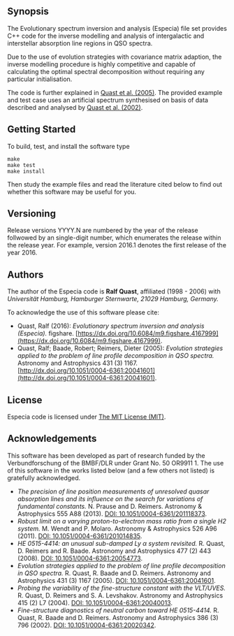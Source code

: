 ## Synopsis

The Evolutionary spectrum inversion and analysis (Especia) file set provides
C++ code for the inverse modelling and analysis of intergalactic and interstellar
absorption line regions in QSO spectra.

Due to the use of evolution strategies with covariance matrix adaption, the inverse
modelling procedure is highly competitive and capable of calculating the optimal
spectral decomposition without requiring any particular initialisation.

The code is further explained in
[Quast et al. (2005)](http://dx.doi.org/10.1051/0004-6361:20041601).
The provided example and test case uses an artificial spectrum synthesised on basis
of data described and analysed by
[Quast et al. (2002)](http://dx.doi.org/10.1051/0004-6361:20020342).

## Getting Started

To build, test, and install the software type

    make
    make test
    make install

Then study the example files and read the literature cited below to find out whether
this software may be useful for you.

## Versioning

Release versions YYYY.N are numbered by the year of the release follwowed by an
single-digit number, which enumerates the release within the release year. For
example, version 2016.1 denotes the first release of the year 2016.

## Authors

The author of the Especia code is **Ralf Quast**, affiliated (1998 - 2006) with
*Universität Hamburg, Hamburger Sternwarte, 21029 Hamburg, Germany.*

To acknowledge the use of this software please cite:

* Quast, Ralf (2016): *Evolutionary spectrum inversion and analysis (Especia).* figshare.
  [https://dx.doi.org/10.6084/m9.figshare.4167999](https://dx.doi.org/10.6084/m9.figshare.4167999).
* Quast, Ralf; Baade, Robert; Reimers, Dieter (2005): *Evolution strategies applied to the problem of line profile decomposition in QSO spectra.*
  Astronomy and Astrophysics 431 (3) 1167.
  [http://dx.doi.org/10.1051/0004-6361:20041601](http://dx.doi.org/10.1051/0004-6361:20041601).

## License

Especia code is licensed under [The MIT License (MIT)](http://opensource.org/licenses/MIT).

## Acknowledgements

This software has been developed as part of research funded by the Verbundforschung of the BMBF/DLR
under Grant No. 50 OR9911 1. The use of this software in the works listed below (and a few others
not listed) is gratefully acknowledged.

* *The precision of line position measurements of unresolved quasar absorption lines and its influence on the search for variations of fundamental constants.*
  N. Prause and D. Reimers.
  Astronomy & Astrophysics 555 A88 (2013).
  [DOI: 10.1051/0004-6361/201118373](http://dx.doi.org/10.1051/0004-6361/201118373).
* *Robust limit on a varying proton-to-electron mass ratio from a single H2 system.*
  M. Wendt and P. Molaro.
  Astronomy & Astrophysics 526 A96 (2011).
  [DOI: 10.1051/0004-6361/201014835](http://dx.doi.org/10.1051/0004-6361/201014835).
* *HE 0515-4414: an unusual sub-damped Ly α system revisited.*
  R. Quast, D. Reimers and R. Baade.
  Astronomy and Astrophysics 477 (2) 443 (2008).
  [DOI: 10.1051/0004-6361:20054773](http://dx.doi.org/10.1051/0004-6361:20054773).
* *Evolution strategies applied to the problem of line profile decomposition in QSO spectra.*
  R. Quast, R. Baade and D. Reimers.
  Astronomy and Astrophysics 431 (3) 1167 (2005).
  [DOI: 10.1051/0004-6361:20041601](http://dx.doi.org/10.1051/0004-6361:20041601).
* *Probing the variability of the fine-structure constant with the VLT/UVES.*
  R. Quast, D. Reimers and S. A. Levshakov.
  Astronomy and Astrophysics 415 (2) L7 (2004).
  [DOI: 10.1051/0004-6361:20040013](http://dx.doi.org/10.1051/0004-6361:20040013).
* *Fine-structure diagnostics of neutral carbon toward HE 0515-4414.*
  R. Quast, R. Baade and D. Reimers.
  Astronomy and Astrophysics 386 (3) 796 (2002).
  [DOI: 10.1051/0004-6361:20020342](http://dx.doi.org/10.1051/0004-6361:20020342).
